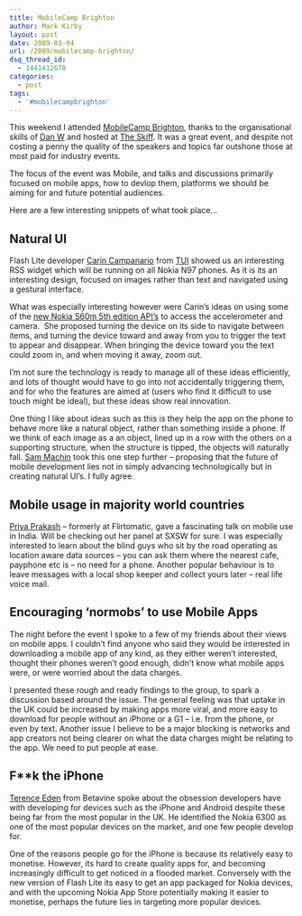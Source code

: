 ```yaml
---
title: MobileCamp Brighton
author: Mark Kirby
layout: post
date: 2009-03-04
url: /2009/mobilecamp-brighton/
dsq_thread_id:
  - 1441412678
categories:
  - post
tags:
  - '#mobilecampbrighton'
---
```

This weekend I attended [MobileCamp Brighton][1], thanks to the organisational skills of [Dan W][2] and hosted at [The Skiff][3]. It was a great event, and despite not costing a penny the quality of the speakers and topics far outshone those at most paid for industry events.

The focus of the event was Mobile, and talks and discussions primarily focused on mobile apps, how to devlop them, platforms we should be aiming for and future potential audiences.

Here are a few interesting snippets of what took place&#8230;

## Natural UI

Flash Lite developer [Carin Campanario][4] from [TUI][4] showed us an interesting RSS widget which will be running on all Nokia N97 phones. As it is its an interesting design, focused on images rather than text and navigated using a gestural interface.

What was especially interesting however were Carin&#8217;s ideas on using some of the [new Nokia S60m 5th edition API&#8217;s][5] to access the accelerometer and camera.  She proposed turning the device on its side to navigate between items, and turning the device toward and away from you to trigger the text to appear and disappear. When bringing the device toward you the text could zoom in, and when moving it away, zoom out.

I&#8217;m not sure the technology is ready to manage all of these ideas efficiently, and lots of thought would have to go into not accidentally triggering them, and for who the features are aimed at (users who find it difficult to use touch might be ideal), but these ideas show real innovation.

One thing I like about ideas such as this is they help the app on the phone to behave more like a natural object, rather than something inside a phone. If we think of each image as a an object, lined up in a row with the others on a supporting structure, when the structure is tipped, the objects will naturally fall. [Sam Machin][6] took this one step further &#8211; proposing that the future of mobile development lies not in simply advancing technologically but in creating natural UI&#8217;s. I fully agree.

## Mobile usage in majority world countries

[Priya Prakash][7] &#8211; formerly at Flirtomatic, gave a fascinating talk on mobile use in India. Will be checking out her panel at SXSW for sure. I was especially interested to learn about the blind guys who sit by the road operating as location aware data sources &#8211; you can ask them where the nearest cafe, payphone etc is &#8211; no need for a phone. Another popular behaviour is to leave messages with a local shop keeper and collect yours later &#8211; real life voice mail.

## Encouraging &#8216;normobs&#8217; to use Mobile Apps

The night before the event I spoke to a few of my friends about their views on mobile apps. I couldn&#8217;t find anyone who said they would be interested in downloading a mobile app of any kind, as they either weren&#8217;t interested, thought their phones weren&#8217;t good enough, didn&#8217;t know what mobile apps were, or were worried about the data charges.

I presented these rough and ready findings to the group, to spark a discussion based around the issue. The general feeling was that uptake in the UK could be increased by making apps more viral, and more easy to download for people without an iPhone or a G1 &#8211; i.e. from the phone, or even by text. Another issue I believe to be a major blocking is networks and app creators not being clearer on what the data charges might be relating to the app. We need to put people at ease.

## F**k the iPhone

[Terence Eden][8] from Betavine spoke about the obsession developers have with developing for devices such as the iPhone and Android despite these being far from the most popular in the UK. He identified the Nokia 6300 as one of the most popular devices on the market, and one few people develop for.

One of the reasons people go for the iPhone is because its relatively easy to monetise. However, its hard to create quality apps for, and becoming increasingly difficult to get noticed in a flooded market. Conversely with the new version of Flash Lite its easy to get an app packaged for Nokia devices, and with the upcoming Nokia App Store potentially making it easier to monetise, perhaps the future lies in targeting more popular devices.

 [1]: http://barcamp.org/MobileCampBrighton
 [2]: http://www.iamdanw.com/
 [3]: http://theskiff.org
 [4]: http://www.linkedin-ech3.com/pub/dir/carin/campanario
 [5]: http://library.forum.nokia.com/index.jsp?topic=/S60_5th_Edition_Cpp_Developers_Library/GUID-07F7CEA3-DC49-40E1-B313-5AAC1A5A3F8D_overview-d0e40931.html
 [6]: http://twitter.com/sammachin
 [7]: http://www.priyascape.com/
 [8]: http://shkspr.mobi/blog/